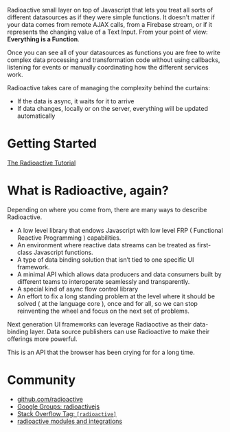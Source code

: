 Radioactive small layer on top of Javascript that lets you treat all sorts of different datasources as if they were simple functions.
It doesn't matter if your data comes from remote AJAX calls, from a Firebase stream, or if it represents the changing value of a Text Input. From your point of view: **Everything is a Function**.

Once you can see all of your datasources as functions you are free to write complex data processing and transformation code without using callbacks, listening for events or manually coordinating how the different services work.

Radioactive takes care of managing the complexity behind the curtains:

* If the data is async, it waits for it to arrive
* If data changes, locally or on the server, everything will be updated automatically

# Getting Started

[The Radioactive Tutorial](https://github.com/radioactive/radioactive/wiki/Radioactive-Tutorial)

# What is Radioactive, again?

Depending on where you come from, there are many ways to describe Radioactive.

* A low level library that endows Javascript with low level FRP ( Functional Reactive Programming ) capabilities.
* An environment where reactive data streams can be treated as first-class Javascript functions.
* A type of data binding solution that isn’t tied to one specific UI framework.
* A minimal API which allows data producers and data consumers built by different teams to interoperate seamlessly and transparently.
* A special kind of async flow control library
* An effort to fix a long standing problem at the level where it should be solved ( at the language core ), once and for all, so we can stop reinventing the wheel and focus on the next set of problems.

Next generation UI frameworks can leverage Radiaoctive as their data-binding layer.
Data source publishers can use Radioactive to make their offerings more powerful.

This is an API that the browser has been crying for for a long time.


# Community

* [github.com/radioactive](https://github.com/radioactive)
* [Google Groups: radioactivejs](https://groups.google.com/forum/#!forum/radioactivejs)
* [Stack Overflow Tag: `[radioactive]`]()
* [radioactive modules and integrations](https://github.com/radioactive/radioactive/wiki/Modules)



